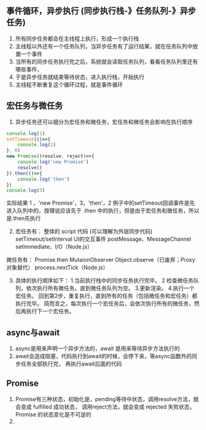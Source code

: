 ## 事件循环，异步执行 (同步执行栈-》任务队列-》异步任务)
1. 所有同步任务都会在主线程上执行，形成一个执行栈
2. 主线程以外还有一个任务队列，当异步任务有了运行结果，就在任务队列中放置一个事件
3. 当所有的同步任务执行完之后，系统就会读取任务队列，看看任务队列里还有哪些事件，
4. 于是异步任务就结束等待状态，进入执行栈，开始执行
5. 主线程不断重复这个循环过程，就是事件循环

## 宏任务与微任务
1. 异步任务还可以细分为宏任务和微任务，宏任务和微任务会影响在执行顺序
```js
console.log(1)
setTimeout(()=>{
    console.log(2)
}, 0)
new Promise((resolve, reject)=>{
    console.log('new Promise')
    resolve()
}).then(()=>{
    console.log('then')
})
console.log(3)
```
实际结果 1 ，'new Promise'，3，'then'，2
例子中的setTimeout回调事件是先进入队列中的，按理说应该先于 .then 中的执行，但是由于宏任务和微任务，所以是.then先执行

2. 宏任务有：
整体的 script 代码 (可以理解为外层同步代码)
setTimeout/setInterval
UI的交互事件
postMessage、MessageChannel
setImmediate、I/O（Node.js）

微任务有：
Promise.then
MutaionObserver
Object.observe（已废弃；Proxy 对象替代）
process.nextTick（Node.js）

3. 具体的执行顺序如下：
1.当前执行栈中的同步任务执行完毕。
2.检查微任务队列，依次执行所有微任务。直到微任务队列为空。
3.更新渲染。
4.执行一个宏任务。
回到第2步，重复执行，直到所有的任务（包括微任务和宏任务）都执行完毕。
简而言之，每次执行一个宏任务后，会依次执行所有的微任务，然后再执行下一个宏任务。

## async与await
1. async是用来声明一个异步方法的，await 是用来等待异步方法执行的
2. await会造成阻塞，代码执行到await的时候，会停下来，等async函数外的同步任务全部执行完，
   再执行await后面的代码

## Promise
1. Promise有三种状态，初始化是，pending等待中状态，调用resolve方法，就会变成 fulfilled 成功状态，
   调用reject方法，就会变成 rejected 失败状态，Promise 的状态变化是不可逆的
2. 
